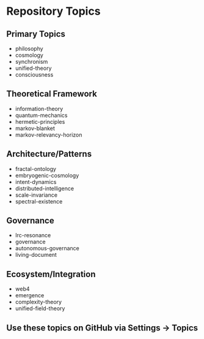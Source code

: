# Repository Topics

## Primary Topics
- philosophy
- cosmology
- synchronism
- unified-theory
- consciousness

## Theoretical Framework
- information-theory
- quantum-mechanics
- hermetic-principles
- markov-blanket
- markov-relevancy-horizon

## Architecture/Patterns
- fractal-ontology
- embryogenic-cosmology
- intent-dynamics
- distributed-intelligence
- scale-invariance
- spectral-existence

## Governance
- lrc-resonance
- governance
- autonomous-governance
- living-document

## Ecosystem/Integration
- web4
- emergence
- complexity-theory
- unified-field-theory

## Use these topics on GitHub via Settings → Topics
